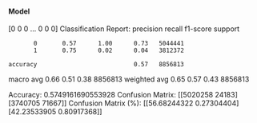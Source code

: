#### Model
[0 0 0 ... 0 0 0]
Classification Report:
              precision    recall  f1-score   support

           0       0.57      1.00      0.73   5044441
           1       0.75      0.02      0.04   3812372

    accuracy                           0.57   8856813
   macro avg       0.66      0.51      0.38   8856813
weighted avg       0.65      0.57      0.43   8856813

Accuracy: 0.5749161690553928
Confusion Matrix:
[[5020258   24183]
 [3740705   71667]]
Confusion Matrix (%):
[[56.68244322  0.27304404]
 [42.23533905  0.80917368]]

